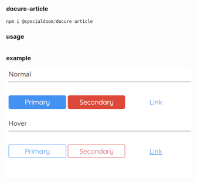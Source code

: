 ### docure-article

```js
npm i @specialdoom/docure-article
```

### usage

```html

```

### example 

![Presentation](presentation.png)